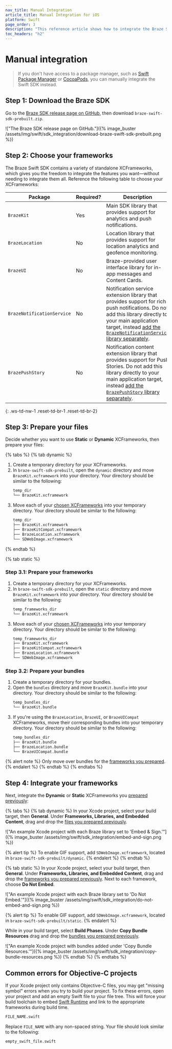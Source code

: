 ```yaml
---
nav_title: Manual Integration
article_title: Manual Integration for iOS
platform: Swift
page_order: 3
description: "This reference article shows how to integrate the Braze Swift SDK using manual installation."
toc_headers: "h2"
---
```


# Manual integration

> If you don't have access to a package manager, such as [Swift Package Manager]({{site.baseurl}}/developer_guide/platform_integration_guides/swift/initial_sdk_setup/installation_methods/swift_package_manager/) or [CocoaPods]({{site.baseurl}}/developer_guide/platform_integration_guides/swift/initial_sdk_setup/installation_methods/cocoapods/), you can manually integrate the Swift SDK instead.

## Step 1: Download the Braze SDK

Go to the [Braze SDK release page on GitHub](https://github.com/braze-inc/braze-swift-sdk/releases), then download `braze-swift-sdk-prebuilt.zip`.

!["The Braze SDK release page on GitHub."]({% image_buster /assets/img/swift/sdk_integration/download-braze-swift-sdk-prebuilt.png %})

## Step 2: Choose your frameworks

The Braze Swift SDK contains a variety of standalone XCFrameworks, which gives you the freedom to integrate the features you want&#8212;without needing to integrate them all. Reference the following table to choose your XCFrameworks:

| Package                    | Required? | Description                                                                                                                                                                                                                                                                                                           |
|----------------------------|-----------|-----------------------------------------------------------------------------------------------------------------------------------------------------------------------------------------------------------------------------------------------------------------------------------------------------------------------|
| `BrazeKit`                 | Yes       | Main SDK library that provides support for analytics and push notifications.                                                                                                                                                                                                                                          |
| `BrazeLocation`            | No        | Location library that provides support for location analytics and geofence monitoring.                                                                                                                                                                                                                                |
| `BrazeUI`                  | No        | Braze-provided user interface library for in-app messages and Content Cards.                                                                                                                                                                                                                                          |
| `BrazeNotificationService` | No        | Notification service extension library that provides support for rich push notifications.  Do not add this library directly to your main application target, instead [add the `BrazeNotificationService` library separately](https://braze-inc.github.io/braze-swift-sdk/tutorials/braze/b2-rich-push-notifications). |
| `BrazePushStory`           | No        | Notification content extension library that provides support for Push Stories. Do not add this library directly to your main application target, instead [add the `BrazePushStory` library separately](https://braze-inc.github.io/braze-swift-sdk/tutorials/braze/b3-push-stories).                                  |
{: .ws-td-nw-1 .reset-td-br-1 .reset-td-br-2}

## Step 3: Prepare your files

Decide whether you want to use **Static** or **Dynamic** XCFrameworks, then prepare your files:

{% tabs %}
{% tab dynamic %}
1. Create a temporary directory for your XCFrameworks.
2. In `braze-swift-sdk-prebuilt`, open the `dynamic` directory and move `BrazeKit.xcframework` into your directory. Your directory should be similar to the following:
    ```bash
    temp_dir
    └── BrazeKit.xcframework
    ```
3. Move each of your [chosen XCFrameworks](#step-2-choose-your-frameworks) into your temporary directory. Your directory should be similar to the following:
    ```bash
    temp_dir
    ├── BrazeKit.xcframework
    ├── BrazeKitCompat.xcframework
    ├── BrazeLocation.xcframework
    └── SDWebImage.xcframework
    ```
{% endtab %}

{% tab static %}
### Step 3.1: Prepare your frameworks

1. Create a temporary directory for your XCFrameworks.
2. In `braze-swift-sdk-prebuilt`, open the `static` directory and move `BrazeKit.xcframework` into your directory. Your directory should be similar to the following:
   ```bash
   temp_frameworks_dir
   └── BrazeKit.xcframework
   ```
3. Move each of your [chosen XCFrameworks](#step-2-choose-your-frameworks) into your temporary directory. Your directory should be similar to the following:
   ```bash
   temp_frameworks_dir
   ├── BrazeKit.xcframework
   ├── BrazeKitCompat.xcframework
   ├── BrazeLocation.xcframework
   └── SDWebImage.xcframework
   ```

### Step 3.2: Prepare your bundles

1. Create a temporary directory for your bundles.
2. Open the `bundles` directory and move `BrazeKit.bundle` into your directory. Your directory should be similar to the following:
   ```bash
   temp_bundles_dir
   └── BrazeKit.bundle
   ```
3. If you're using the `BrazeLocation`, `BrazeUI`, or `BrazeUICompat` XCFrameworks, move their corresponding bundles into your temporary directory. Your directory should be similar to the following:
   ```bash
   temp_bundles_dir
   ├── BrazeKit.bundle
   ├── BrazeLocation.bundle
   └── BrazeUICompat.bundle
   ```
{% alert note %}
Only move over bundles for the [frameworks you prepared](#step-31-prepare-your-frameworks).
{% endalert %}
{% endtab %}
{% endtabs %}

## Step 4: Integrate your frameworks

Next, integrate the **Dynamic** or **Static** XCFrameworks you [prepared previously](#step-3-prepare-your-files):

{% tabs %}
{% tab dynamic %}
In your Xcode project, select your build target, then **General**. Under **Frameworks, Libraries, and Embedded Content**, drag and drop the [files you prepared previously](#step-3-prepare-your-files).

!["An example Xcode project with each Braze library set to 'Embed & Sign.'"]({% image_buster /assets/img/swift/sdk_integration/embed-and-sign.png %})

{% alert tip %}
To enable GIF support, add `SDWebImage.xcframework`, located in `braze-swift-sdk-prebuilt/dynamic`.
{% endalert %}
{% endtab %}

{% tab static %}
In your Xcode project, select your build target, then **General**. Under **Frameworks, Libraries, and Embedded Content**, drag and drop the [frameworks you prepared previously](#step-31-prepare-your-frameworks). Next to each framework, choose **Do Not Embed**. 

!["An example Xcode project with each Braze library set to 'Do Not Embed.'"]({% image_buster /assets/img/swift/sdk_integration/do-not-embed-and-sign.png %})

{% alert tip %}
To enable GIF support, add `SDWebImage.xcframework`, located in `braze-swift-sdk-prebuilt/static`.
{% endalert %}

While in your build target, select **Build Phases**. Under **Copy Bundle Resources** drag and drop the [bundles you prepared previously](#step-32-prepare-your-bundles).

!["An example Xcode project with bundles added under 'Copy Bundle Resources.'"]({% image_buster /assets/img/swift/sdk_integration/copy-bundle-resources.png %})
{% endtab %}
{% endtabs %}

## Common errors for Objective-C projects

If your Xcode project only contains Objective-C files, you may get "missing symbol" errors when you try to build your project. To fix these errors, open your project and add an empty Swift file to your file tree. This will force your build toolchain to embed [Swift Runtime](https://support.apple.com/kb/dl1998) and link to the appropriate frameworks during build time.

```bash
FILE_NAME.swift
```

Replace `FILE_NAME` with any non-spaced string. Your file should look similar to the following:

```bash
empty_swift_file.swift
```

